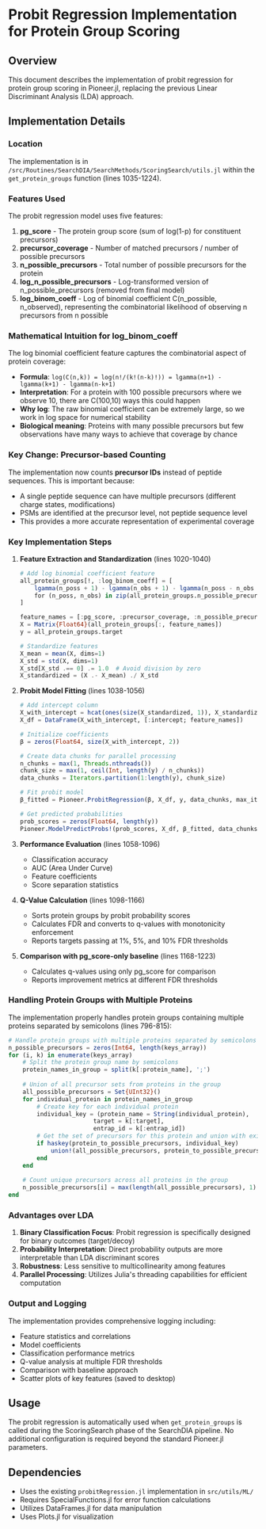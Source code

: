 # Probit Regression Implementation for Protein Group Scoring

## Overview
This document describes the implementation of probit regression for protein group scoring in Pioneer.jl, replacing the previous Linear Discriminant Analysis (LDA) approach.

## Implementation Details

### Location
The implementation is in `/src/Routines/SearchDIA/SearchMethods/ScoringSearch/utils.jl` within the `get_protein_groups` function (lines 1035-1224).

### Features Used
The probit regression model uses five features:
1. **pg_score** - The protein group score (sum of log(1-p) for constituent precursors)
2. **precursor_coverage** - Number of matched precursors / number of possible precursors  
3. **n_possible_precursors** - Total number of possible precursors for the protein
4. **log_n_possible_precursors** - Log-transformed version of n_possible_precursors (removed from final model)
5. **log_binom_coeff** - Log of binomial coefficient C(n_possible, n_observed), representing the combinatorial likelihood of observing n precursors from n possible

### Mathematical Intuition for log_binom_coeff

The log binomial coefficient feature captures the combinatorial aspect of protein coverage:
- **Formula**: `log(C(n,k)) = log(n!/(k!(n-k)!)) = lgamma(n+1) - lgamma(k+1) - lgamma(n-k+1)`
- **Interpretation**: For a protein with 100 possible precursors where we observe 10, there are C(100,10) ways this could happen
- **Why log**: The raw binomial coefficient can be extremely large, so we work in log space for numerical stability
- **Biological meaning**: Proteins with many possible precursors but few observations have many ways to achieve that coverage by chance

### Key Change: Precursor-based Counting
The implementation now counts **precursor IDs** instead of peptide sequences. This is important because:
- A single peptide sequence can have multiple precursors (different charge states, modifications)
- PSMs are identified at the precursor level, not peptide sequence level
- This provides a more accurate representation of experimental coverage

### Key Implementation Steps

1. **Feature Extraction and Standardization** (lines 1020-1040)
   ```julia
   # Add log binomial coefficient feature
   all_protein_groups[!, :log_binom_coeff] = [
       lgamma(n_poss + 1) - lgamma(n_obs + 1) - lgamma(n_poss - n_obs + 1)
       for (n_poss, n_obs) in zip(all_protein_groups.n_possible_precursors, all_protein_groups.n_precursors)
   ]
   
   feature_names = [:pg_score, :precursor_coverage, :n_possible_precursors, :log_binom_coeff]
   X = Matrix{Float64}(all_protein_groups[:, feature_names])
   y = all_protein_groups.target
   
   # Standardize features
   X_mean = mean(X, dims=1)
   X_std = std(X, dims=1)
   X_std[X_std .== 0] .= 1.0  # Avoid division by zero
   X_standardized = (X .- X_mean) ./ X_std
   ```

2. **Probit Model Fitting** (lines 1038-1056)
   ```julia
   # Add intercept column
   X_with_intercept = hcat(ones(size(X_standardized, 1)), X_standardized)
   X_df = DataFrame(X_with_intercept, [:intercept; feature_names])
   
   # Initialize coefficients
   β = zeros(Float64, size(X_with_intercept, 2))
   
   # Create data chunks for parallel processing
   n_chunks = max(1, Threads.nthreads())
   chunk_size = max(1, ceil(Int, length(y) / n_chunks))
   data_chunks = Iterators.partition(1:length(y), chunk_size)
   
   # Fit probit model
   β_fitted = Pioneer.ProbitRegression(β, X_df, y, data_chunks, max_iter=30)
   
   # Get predicted probabilities
   prob_scores = zeros(Float64, length(y))
   Pioneer.ModelPredictProbs!(prob_scores, X_df, β_fitted, data_chunks)
   ```

3. **Performance Evaluation** (lines 1058-1096)
   - Classification accuracy
   - AUC (Area Under Curve)
   - Feature coefficients
   - Score separation statistics

4. **Q-Value Calculation** (lines 1098-1166)
   - Sorts protein groups by probit probability scores
   - Calculates FDR and converts to q-values with monotonicity enforcement
   - Reports targets passing at 1%, 5%, and 10% FDR thresholds

5. **Comparison with pg_score-only baseline** (lines 1168-1223)
   - Calculates q-values using only pg_score for comparison
   - Reports improvement metrics at different FDR thresholds

### Handling Protein Groups with Multiple Proteins

The implementation properly handles protein groups containing multiple proteins separated by semicolons (lines 796-815):
```julia
# Handle protein groups with multiple proteins separated by semicolons
n_possible_precursors = zeros(Int64, length(keys_array))
for (i, k) in enumerate(keys_array)
    # Split the protein group name by semicolons
    protein_names_in_group = split(k[:protein_name], ';')
    
    # Union of all precursor sets from proteins in the group
    all_possible_precursors = Set{UInt32}()
    for individual_protein in protein_names_in_group
        # Create key for each individual protein
        individual_key = (protein_name = String(individual_protein), 
                        target = k[:target], 
                        entrap_id = k[:entrap_id])
        # Get the set of precursors for this protein and union with existing
        if haskey(protein_to_possible_precursors, individual_key)
            union!(all_possible_precursors, protein_to_possible_precursors[individual_key])
        end
    end
    
    # Count unique precursors across all proteins in the group
    n_possible_precursors[i] = max(length(all_possible_precursors), 1)
end
```

### Advantages over LDA
1. **Binary Classification Focus**: Probit regression is specifically designed for binary outcomes (target/decoy)
2. **Probability Interpretation**: Direct probability outputs are more interpretable than LDA discriminant scores
3. **Robustness**: Less sensitive to multicollinearity among features
4. **Parallel Processing**: Utilizes Julia's threading capabilities for efficient computation

### Output and Logging
The implementation provides comprehensive logging including:
- Feature statistics and correlations
- Model coefficients
- Classification performance metrics
- Q-value analysis at multiple FDR thresholds
- Comparison with baseline approach
- Scatter plots of key features (saved to desktop)

## Usage
The probit regression is automatically used when `get_protein_groups` is called during the ScoringSearch phase of the SearchDIA pipeline. No additional configuration is required beyond the standard Pioneer.jl parameters.

## Dependencies
- Uses the existing `probitRegression.jl` implementation in `src/utils/ML/`
- Requires SpecialFunctions.jl for error function calculations
- Utilizes DataFrames.jl for data manipulation
- Uses Plots.jl for visualization